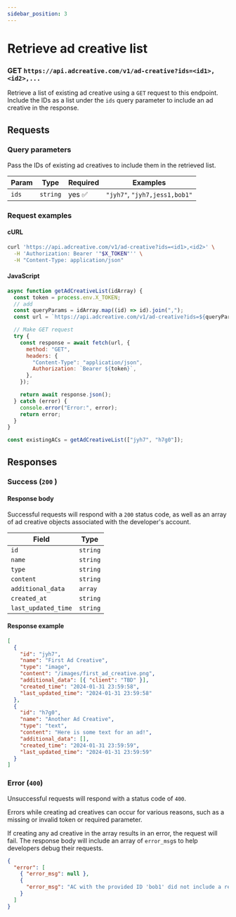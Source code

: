 ```yaml
---
sidebar_position: 3
---
```


# Retrieve ad creative list

### GET `https://api.adcreative.com/v1/ad-creative?ids=<id1>,<id2>,...`

Retrieve a list of existing ad creative using a `GET` request to this endpoint. Include the IDs as a list under the `ids` query parameter to include an ad creative in the response.

## Requests

### Query parameters

Pass the IDs of existing ad creatives to include them in the retrieved list.

| Param | Type     | Required | Examples                      |
| ----- | -------- | -------- | ----------------------------- |
| `ids` | `string` | yes ✅   | `"jyh7"`, `"jyh7,jess1,bob1"` |

### Request examples

#### cURL

```bash
curl 'https://api.adcreative.com/v1/ad-creative?ids=<id1>,<id2>' \
  -H 'Authorization: Bearer '"$X_TOKEN"'' \
  -H "Content-Type: application/json"
```

#### JavaScript

```jsx
async function getAdCreativeList(idArray) {
  const token = process.env.X_TOKEN;
  // add
  const queryParams = idArray.map((id) => id).join(",");
  const url = `https://api.adcreative.com/v1/ad-creative?ids=${queryParams}`;

  // Make GET request
  try {
    const response = await fetch(url, {
      method: "GET",
      headers: {
        "Content-Type": "application/json",
        Authorization: `Bearer ${token}`,
      },
    });

    return await response.json();
  } catch (error) {
    console.error("Error:", error);
    return error;
  }
}

const existingACs = getAdCreativeList(["jyh7", "h7g0"]);
```

## Responses

### Success (`200` )

#### Response body

Successful requests will respond with a `200` status code, as well as an array of ad creative objects associated with the developer's account.

| Field               | Type     |
| ------------------- | -------- |
| `id`                | `string` |
| `name`              | `string` |
| `type`              | `string` |
| `content`           | `string` |
| `additional_data`   | `array`  |
| `created_at`        | `string` |
| `last_updated_time` | `string` |

#### Response example

```json
[
  {
    "id": "jyh7",
    "name": "First Ad Creative",
    "type": "image",
    "content": "/images/first_ad_creative.png",
    "additional_data": [{ "client": "TBD" }],
    "created_time": "2024-01-31 23:59:58",
    "last_updated_time": "2024-01-31 23:59:58"
  },
  {
    "id": "h7g0",
    "name": "Another Ad Creative",
    "type": "text",
    "content": "Here is some text for an ad!",
    "additional_data": [],
    "created_time": "2024-01-31 23:59:59",
    "last_updated_time": "2024-01-31 23:59:59"
  }
]
```

### Error (`400`)

Unsuccessful requests will respond with a status code of `400`.

Errors while creating ad creatives can occur for various reasons, such as a missing or invalid token or required parameter.

If creating any ad creative in the array results in an error, the request will fail. The response body will include an array of `error_msg`s to help developers debug their requests.

```json
{
  "error": [
    { "error_msg": null },
    {
      "error_msg": "AC with the provided ID 'bob1' did not include a required field: 'name'"
    }
  ]
}
```
